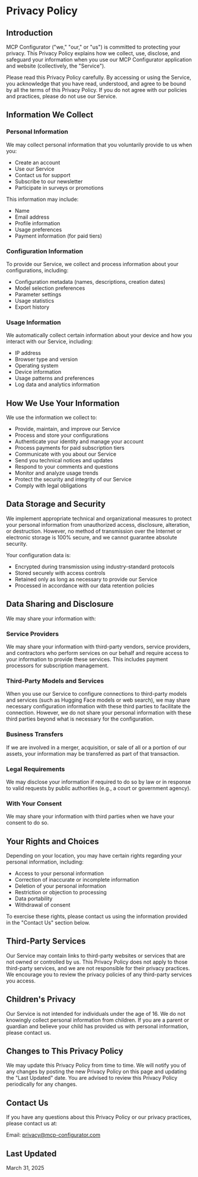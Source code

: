 # Privacy Policy

## Introduction

MCP Configurator ("we," "our," or "us") is committed to protecting your privacy. This Privacy Policy explains how we collect, use, disclose, and safeguard your information when you use our MCP Configurator application and website (collectively, the "Service").

Please read this Privacy Policy carefully. By accessing or using the Service, you acknowledge that you have read, understood, and agree to be bound by all the terms of this Privacy Policy. If you do not agree with our policies and practices, please do not use our Service.

## Information We Collect

### Personal Information

We may collect personal information that you voluntarily provide to us when you:

- Create an account
- Use our Service
- Contact us for support
- Subscribe to our newsletter
- Participate in surveys or promotions

This information may include:

- Name
- Email address
- Profile information
- Usage preferences
- Payment information (for paid tiers)

### Configuration Information

To provide our Service, we collect and process information about your configurations, including:

- Configuration metadata (names, descriptions, creation dates)
- Model selection preferences
- Parameter settings
- Usage statistics
- Export history

### Usage Information

We automatically collect certain information about your device and how you interact with our Service, including:

- IP address
- Browser type and version
- Operating system
- Device information
- Usage patterns and preferences
- Log data and analytics information

## How We Use Your Information

We use the information we collect to:

- Provide, maintain, and improve our Service
- Process and store your configurations
- Authenticate your identity and manage your account
- Process payments for paid subscription tiers
- Communicate with you about our Service
- Send you technical notices and updates
- Respond to your comments and questions
- Monitor and analyze usage trends
- Protect the security and integrity of our Service
- Comply with legal obligations

## Data Storage and Security

We implement appropriate technical and organizational measures to protect your personal information from unauthorized access, disclosure, alteration, or destruction. However, no method of transmission over the Internet or electronic storage is 100% secure, and we cannot guarantee absolute security.

Your configuration data is:

- Encrypted during transmission using industry-standard protocols
- Stored securely with access controls
- Retained only as long as necessary to provide our Service
- Processed in accordance with our data retention policies

## Data Sharing and Disclosure

We may share your information with:

### Service Providers

We may share your information with third-party vendors, service providers, and contractors who perform services on our behalf and require access to your information to provide these services. This includes payment processors for subscription management.

### Third-Party Models and Services

When you use our Service to configure connections to third-party models and services (such as Hugging Face models or web search), we may share necessary configuration information with these third parties to facilitate the connection. However, we do not share your personal information with these third parties beyond what is necessary for the configuration.

### Business Transfers

If we are involved in a merger, acquisition, or sale of all or a portion of our assets, your information may be transferred as part of that transaction.

### Legal Requirements

We may disclose your information if required to do so by law or in response to valid requests by public authorities (e.g., a court or government agency).

### With Your Consent

We may share your information with third parties when we have your consent to do so.

## Your Rights and Choices

Depending on your location, you may have certain rights regarding your personal information, including:

- Access to your personal information
- Correction of inaccurate or incomplete information
- Deletion of your personal information
- Restriction or objection to processing
- Data portability
- Withdrawal of consent

To exercise these rights, please contact us using the information provided in the "Contact Us" section below.

## Third-Party Services

Our Service may contain links to third-party websites or services that are not owned or controlled by us. This Privacy Policy does not apply to those third-party services, and we are not responsible for their privacy practices. We encourage you to review the privacy policies of any third-party services you access.

## Children's Privacy

Our Service is not intended for individuals under the age of 16. We do not knowingly collect personal information from children. If you are a parent or guardian and believe your child has provided us with personal information, please contact us.

## Changes to This Privacy Policy

We may update this Privacy Policy from time to time. We will notify you of any changes by posting the new Privacy Policy on this page and updating the "Last Updated" date. You are advised to review this Privacy Policy periodically for any changes.

## Contact Us

If you have any questions about this Privacy Policy or our privacy practices, please contact us at:

Email: privacy@mcp-configurator.com

## Last Updated

March 31, 2025
